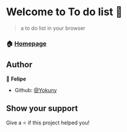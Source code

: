 # Welcome to To do list 👋

> a to do list in your browser

### 🏠 [Homepage](https://yokuny.github.io/javaScritp-to-do-list/)

## Author

👤 **Felipe**

* Github: [@Yokuny](https://github.com/Yokuny)

## Show your support

Give a ⭐️ if this project helped you!
